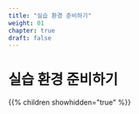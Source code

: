 ```yaml
---
title: "실습 환경 준비하기"
weight: 01
chapter: true
draft: false
---
```


# 실습 환경 준비하기

{{% children showhidden="true" %}}
